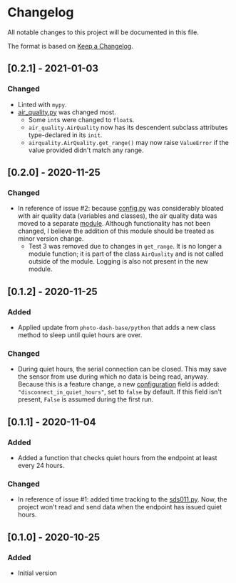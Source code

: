 # Changelog
All notable changes to this project will be documented in this file.

The format is based on [Keep a Changelog](https://keepachangelog.com/en/1.0.0/).

## [0.2.1] - 2021-01-03
### Changed
- Linted with `mypy`.
- [air_quality.py] was changed most.
    - Some `int`s were changed to `float`s.
    - `air_quality.AirQuality` now has its descendent subclass attributes type-declared in its `init`.
    - `airquality.AirQuality.get_range()` may now raise `ValueError` if the value provided didn't match any range.

## [0.2.0] - 2020-11-25
### Changed
- In reference of issue #2: because [config.py] was considerably bloated with air quality data (variables and classes), the air quality data was moved to a separate [module][air_quality.py]. Although functionality has not been changed, I believe the addition of this module should be treated as minor version change.
    - Test 3 was removed due to changes in `get_range`. It is no longer a module function; it is part of the class `AirQuality` and is not called outside of the module. Logging is also not present in the new module.

## [0.1.2] - 2020-11-25
### Added
- Applied update from `photo-dash-base/python` that adds a new class method to sleep until quiet hours are over.

### Changed
- During quiet hours, the serial connection can be closed. This may save the sensor from use during which no data is being read, anyway. Because this is a feature change, a new [configuration][config.json] field is added: `"disconnect_in_quiet_hours"`, set to `false` by default. If this field isn't present, `False` is assumed during the first run. 

## [0.1.1] - 2020-11-04
### Added
- Added a function that checks quiet hours from the endpoint at least every 24 hours.

### Changed
- In reference of issue #1: added time tracking to the [sds011.py](photo_dash_sds011/sds011.py). Now, the project won't read and send data when the endpoint has issued quiet hours.

## [0.1.0] - 2020-10-25
### Added
- Initial version

[air_quality.py]: photo_dash_sds011/air_quality.py
[config.json]: config.json.example
[config.py]: photo_dash_sds011/config.py
